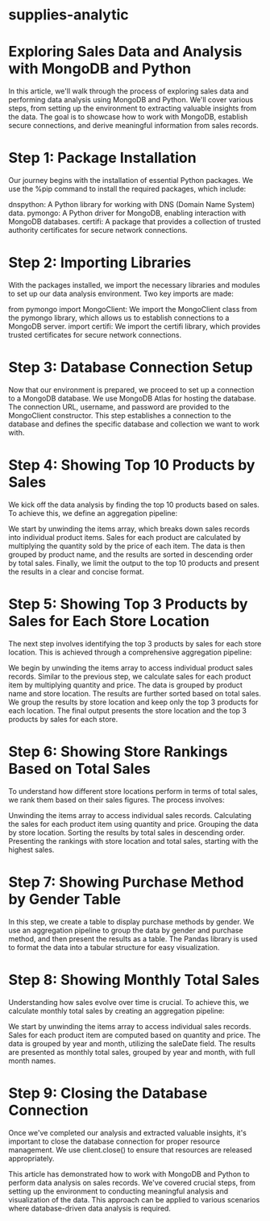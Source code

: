 # supplies-analytic
# Exploring Sales Data and Analysis with MongoDB and Python
In this article, we'll walk through the process of exploring sales data and performing data analysis using MongoDB and Python. We'll cover various steps, from setting up the environment to extracting valuable insights from the data. The goal is to showcase how to work with MongoDB, establish secure connections, and derive meaningful information from sales records.

# Step 1: Package Installation
Our journey begins with the installation of essential Python packages. We use the %pip command to install the required packages, which include:

dnspython: A Python library for working with DNS (Domain Name System) data.
pymongo: A Python driver for MongoDB, enabling interaction with MongoDB databases.
certifi: A package that provides a collection of trusted authority certificates for secure network connections.

# Step 2: Importing Libraries
With the packages installed, we import the necessary libraries and modules to set up our data analysis environment. Two key imports are made:

from pymongo import MongoClient: We import the MongoClient class from the pymongo library, which allows us to establish connections to a MongoDB server.
import certifi: We import the certifi library, which provides trusted certificates for secure network connections.

# Step 3: Database Connection Setup
Now that our environment is prepared, we proceed to set up a connection to a MongoDB database. We use MongoDB Atlas for hosting the database. The connection URL, username, and password are provided to the MongoClient constructor. This step establishes a connection to the database and defines the specific database and collection we want to work with.

# Step 4: Showing Top 10 Products by Sales
We kick off the data analysis by finding the top 10 products based on sales. To achieve this, we define an aggregation pipeline:

We start by unwinding the items array, which breaks down sales records into individual product items.
Sales for each product are calculated by multiplying the quantity sold by the price of each item.
The data is then grouped by product name, and the results are sorted in descending order by total sales.
Finally, we limit the output to the top 10 products and present the results in a clear and concise format.

# Step 5: Showing Top 3 Products by Sales for Each Store Location
The next step involves identifying the top 3 products by sales for each store location. This is achieved through a comprehensive aggregation pipeline:

We begin by unwinding the items array to access individual product sales records.
Similar to the previous step, we calculate sales for each product item by multiplying quantity and price.
The data is grouped by product name and store location.
The results are further sorted based on total sales.
We group the results by store location and keep only the top 3 products for each location.
The final output presents the store location and the top 3 products by sales for each store.

# Step 6: Showing Store Rankings Based on Total Sales
To understand how different store locations perform in terms of total sales, we rank them based on their sales figures. The process involves:

Unwinding the items array to access individual sales records.
Calculating the sales for each product item using quantity and price.
Grouping the data by store location.
Sorting the results by total sales in descending order.
Presenting the rankings with store location and total sales, starting with the highest sales.

# Step 7: Showing Purchase Method by Gender Table
In this step, we create a table to display purchase methods by gender. We use an aggregation pipeline to group the data by gender and purchase method, and then present the results as a table. The Pandas library is used to format the data into a tabular structure for easy visualization.

# Step 8: Showing Monthly Total Sales
Understanding how sales evolve over time is crucial. To achieve this, we calculate monthly total sales by creating an aggregation pipeline:

We start by unwinding the items array to access individual sales records.
Sales for each product item are computed based on quantity and price.
The data is grouped by year and month, utilizing the saleDate field.
The results are presented as monthly total sales, grouped by year and month, with full month names.

# Step 9: Closing the Database Connection
Once we've completed our analysis and extracted valuable insights, it's important to close the database connection for proper resource management. We use client.close() to ensure that resources are released appropriately.

This article has demonstrated how to work with MongoDB and Python to perform data analysis on sales records. We've covered crucial steps, from setting up the environment to conducting meaningful analysis and visualization of the data. This approach can be applied to various scenarios where database-driven data analysis is required.
